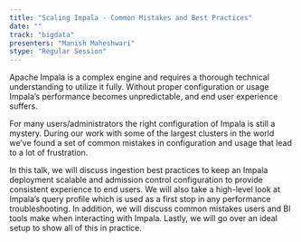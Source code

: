 ```yaml
---
title: "Scaling Impala - Common Mistakes and Best Practices"
date: "" 
track: "bigdata"
presenters: "Manish Maheshwari"
stype: "Regular Session"
---
```

Apache Impala is a complex engine and requires a thorough technical understanding to utilize it fully. Without proper configuration or usage Impala’s performance becomes unpredictable, and end user experience suffers.
 

 For many users/administrators the right configuration of Impala is still a mystery. During our work with some of the largest clusters in the world we’ve found a set of common mistakes in configuration and usage that lead to a lot of frustration.
 

 In this talk, we will discuss ingestion best practices to keep an Impala deployment scalable and admission control configuration to provide consistent experience to end users. We will also take a high-level look at Impala’s query profile which is used as a first stop in any performance troubleshooting. In addition, we will discuss common mistakes users and BI tools make when interacting with Impala. Lastly, we will go over an ideal setup to show all of this in practice.